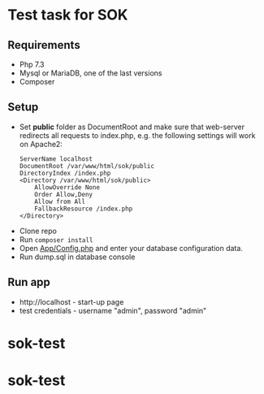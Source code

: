 # Test task for SOK

## Requirements
* Php 7.3
* Mysql or MariaDB, one of the last versions
* Composer

## Setup
* Set **public** folder as DocumentRoot and make sure that web-server redirects all requests to index.php, e.g. the following settings will work on Apache2:
    ```
    ServerName localhost
    DocumentRoot /var/www/html/sok/public
    DirectoryIndex /index.php
    <Directory /var/www/html/sok/public>
        AllowOverride None
        Order Allow,Deny
        Allow from All
        FallbackResource /index.php
    </Directory>
    ```
* Clone repo
* Run `composer install`
* Open [App/Config.php](App/Config.php) and enter your database configuration data.
* Run dump.sql in database console

## Run app
* http://localhost - start-up page
* test credentials - username "admin", password "admin"
# sok-test
# sok-test
